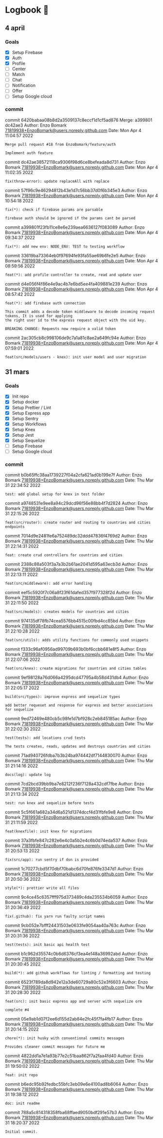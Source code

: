 # Logbook 📘

## 4 april

### Goals

 - [x] Setup Firebase
 - [x] Auth
 - [x] Profile
 - [ ] Center
 - [ ] Match
 - [ ] Chat
 - [ ] Notification
 - [ ] Offer
 - [ ] Setup Google cloud

### commit

commit 6420babaa08b8d2a3509137c8eccf1d1cf5ad876
Merge: a399801 dc42ae3
Author: Enzo Bomark <71819938+EnzoBomark@users.noreply.github.com>
Date: Mon Apr 4 11:04:57 2022

    Merge pull request #18 from EnzoBomark/feature/auth

    Implement auth feature

commit dc42ae38572118ca9306f98d6ce8befeada8d731
Author: Enzo Bomark <71819938+EnzoBomark@users.noreply.github.com>
Date: Mon Apr 4 11:02:35 2022

    fix(throw-error): update replaceAll with replace

commit 57f96c9e46294812b43e1d7c56bb37d0f6b345e3
Author: Enzo Bomark <71819938+EnzoBomark@users.noreply.github.com>
Date: Mon Apr 4 10:54:18 2022

    fix(*): check if firebase params are parsable

    firebase auth should be ignored if the params cant be parsed

commit a399801f23fb11ce8e6e239aea6636127f083089
Author: Enzo Bomark <71819938+EnzoBomark@users.noreply.github.com>
Date: Mon Apr 4 09:34:37 2022

    fix(*): add new env: NODE_ENV: TEST to testing workflow

commit 33619ba73364eb0f97694fe93fa55ae69b6fe2e5
Author: Enzo Bomark <71819938+EnzoBomark@users.noreply.github.com>
Date: Mon Apr 4 08:59:56 2022

    feat(*): add profile controller to create, read and update user

commit d4e056f4f86e4e9ac4b7e6bd5ee4fa409881e239
Author: Enzo Bomark <71819938+EnzoBomark@users.noreply.github.com>
Date: Mon Apr 4 08:57:42 2022

    feat(*): add firebase auth connection

    This commit adds a decode token middleware to decode incoming request tokens, It is used for applying
    the right user id to the express request object with the uid key.

    BREAKING CHANGE: Requests now require a valid token

commit 2ac305cb8c998106de9c7a1a81c8ae2a649fc94e
Author: Enzo Bomark <71819938+EnzoBomark@users.noreply.github.com>
Date: Mon Apr 4 07:59:01 2022

    feat(src/models/users - knex): init user model and user migration

## 31 mars

### Goals

  - [x] Init repo
  - [x] Setup docker
  - [x] Setup Prettier / Lint
  - [x] Setup Express app
  - [x] Setup Sentry
  - [x] Setup Workflows
  - [x] Setup Knex
  - [x] Setup Jest
  - [x] Setup Sequelize
  - [ ] Setup Firebase
  - [ ] Setup Google cloud

### commit

commit b0b65ffc38aa1739227f04a2cfa621ad0b199e7f
Author: Enzo Bomark <71819938+EnzoBomark@users.noreply.github.com>
Date: Thu Mar 31 22:34:52 2022

    test: add global setup for knex in test folder

commit a9748531e9ee8a94c29dcd96f56e88bb4f7d2824
Author: Enzo Bomark <71819938+EnzoBomark@users.noreply.github.com>
Date: Thu Mar 31 22:15:26 2022

    feat(src/router): create router and routing to countries and cities endpoints

commit 7014d9e2481fe6a752489dc32ddd47836f4769d2
Author: Enzo Bomark <71819938+EnzoBomark@users.noreply.github.com>
Date: Thu Mar 31 22:14:31 2022

    feat: create crud controllers for countries and cities

commit 2388c88a503f3a7a3b2b61ae2041d595a63ecb3d
Author: Enzo Bomark <71819938+EnzoBomark@users.noreply.github.com>
Date: Thu Mar 31 22:13:11 2022

    feat(src/middleware): add error handling

commit eef5c5920f7c06a8f23f61dafed357f977328f2d
Author: Enzo Bomark <71819938+EnzoBomark@users.noreply.github.com>
Date: Thu Mar 31 22:11:50 2022

    feat(src/models): creates models for countries and cities

commit 974135df78fb74cea5576bb4515c00fbd4cc85bd
Author: Enzo Bomark <71819938+EnzoBomark@users.noreply.github.com>
Date: Thu Mar 31 22:10:28 2022

    feat(src/utils): adds utility functions for commonly used snippets

commit f333c96af0956ad99709b693b0bf6ccbb681e8f5
Author: Enzo Bomark <71819938+EnzoBomark@users.noreply.github.com>
Date: Thu Mar 31 22:07:06 2022

    feat(src/knex): create migrations for countries and cities tables

commit 9ef98128a76d066a4295dcd47795a4b58d431db4
Author: Enzo Bomark <71819938+EnzoBomark@users.noreply.github.com>
Date: Thu Mar 31 22:05:17 2022

    build(src/types): improve express and sequelize types

    add better requeset and response for express and better associations for sequelize

commit 9ed72469e480cb5c98fe1d7bf928c2eb845185ac
Author: Enzo Bomark <71819938+EnzoBomark@users.noreply.github.com>
Date: Thu Mar 31 22:02:30 2022

    test(tests): add locations crud tests

    The tests creates, reads, updates and destroys countries and cities

commit 71ad940726fdba7b3b24ba974442df7144830070
Author: Enzo Bomark <71819938+EnzoBomark@users.noreply.github.com>
Date: Thu Mar 31 21:14:16 2022

    docs(log): update log

commit 7cd2bcd39bb9ba7e8212f236f7128a432cdf7fbe
Author: Enzo Bomark <71819938+EnzoBomark@users.noreply.github.com>
Date: Thu Mar 31 21:13:34 2022

    test: run knex and sequelize before tests

commit 5c5f661a682a34d6a521d1374dccf4d31fbfe9e8
Author: Enzo Bomark <71819938+EnzoBomark@users.noreply.github.com>
Date: Thu Mar 31 21:11:59 2022

    feat(knexfile): init knex for migrations

commit 37a3fbfe847c282e6e4c0a5b2e4c6b0d74eda537
Author: Enzo Bomark <71819938+EnzoBomark@users.noreply.github.com>
Date: Thu Mar 31 20:53:13 2022

    fix(src/app): run sentry if dsn is provided

commit 1c70277cbd5f70dbf70babc6d70fe876fe3347d1
Author: Enzo Bomark <71819938+EnzoBomark@users.noreply.github.com>
Date: Thu Mar 31 20:50:36 2022

    style(*): prettier write all files

commit 9c4ce45c6357fff975d373489c4da235534b6059
Author: Enzo Bomark <71819938+EnzoBomark@users.noreply.github.com>
Date: Thu Mar 31 20:36:49 2022

    fix(.github): fix yarn run faulty script names

commit 9cb052e7bfff24431503e0633fe9054aa40a763c
Author: Enzo Bomark <71819938+EnzoBomark@users.noreply.github.com>
Date: Thu Mar 31 20:31:36 2022

    test(tests): init basic api health test

commit b1c962d35574c0b6d6376cf3ea4e148a36992abd
Author: Enzo Bomark <71819938+EnzoBomark@users.noreply.github.com>
Date: Thu Mar 31 20:30:45 2022

    build(*): add github workflows for linting / formatting and testing

commit 6523f789da8d942e12a3de60729a80c52e3f6603
Author: Enzo Bomark <71819938+EnzoBomark@users.noreply.github.com>
Date: Thu Mar 31 20:28:30 2022

    feat(src): init basic express app and server with sequelize orm

    complete #4

commit 05e9ab1d07f2ee6d155d2ab84e2fc45f7fa4fb17
Author: Enzo Bomark <71819938+EnzoBomark@users.noreply.github.com>
Date: Thu Mar 31 20:14:15 2022

    chore(*): init husky with conventional commits messages

    Provides cleaner commit messages for future me

commit 4822dd1a7e1a93b77e2c51baa862f7a2faa4fd40
Author: Enzo Bomark <71819938+EnzoBomark@users.noreply.github.com>
Date: Thu Mar 31 19:50:02 2022

    feat: init repo

commit b6edc95b92fedbc55bfc3eb09e6e4100ad8b6064
Author: Enzo Bomark <71819938+EnzoBomark@users.noreply.github.com>
Date: Thu Mar 31 19:38:12 2022

    doc: init readme

commit 788a5c814318358fba68ffaed9050bdf291e57b3
Author: Enzo Bomark <71819938+EnzoBomark@users.noreply.github.com>
Date: Thu Mar 31 18:20:37 2022

    Initial commit.
